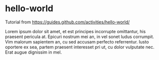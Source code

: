 # hello-world
Tutorial from https://guides.github.com/activities/hello-world/

Lorem ipsum dolor sit amet, et est principes incorrupte omittantur, his praesent pericula at. Epicuri nostrum mei an, in vel sonet ludus corrumpit. Vim malorum sapientem an, cu sed accusam perfecto referrentur. Iusto oportere ex sea, partem praesent interesset pri ut, cu dolor vulputate nec. Erat augue dignissim in mel.
